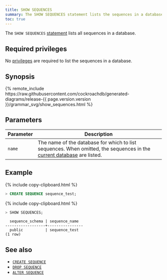 ```yaml
---
title: SHOW SEQUENCES
summary: The SHOW SEQUENCES statement lists the sequences in a database.
toc: true
---
```


The `SHOW SEQUENCES` [statement](sql-statements.html) lists all sequences in a database.

## Required privileges

No [privileges](authorization.html#assign-privileges) are required to list the sequences in a database.

## Synopsis

<div>
{% remote_include https://raw.githubusercontent.com/cockroachdb/generated-diagrams/release-{{ page.version.version }}/grammar_svg/show_sequences.html %}
</div>

## Parameters

Parameter | Description
----------|------------
`name` | The name of the database for which to list sequences. When omitted, the sequences in the [current database](sql-name-resolution.html#current-database) are listed.

## Example

{% include copy-clipboard.html %}
~~~ sql
> CREATE SEQUENCE sequence_test;
~~~

{% include copy-clipboard.html %}
~~~ sql
> SHOW SEQUENCES;
~~~

~~~
  sequence_schema | sequence_name
------------------+----------------
  public          | sequence_test
(1 row)
~~~

## See also

- [`CREATE SEQUENCE`](create-sequence.html)
- [`DROP SEQUENCE`](drop-sequence.html)
- [`ALTER SEQUENCE`](alter-sequence.html)
